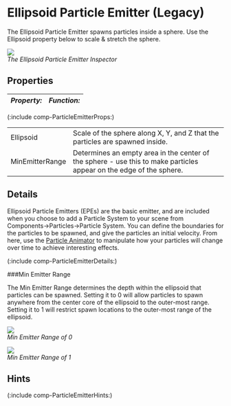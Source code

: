 Ellipsoid Particle Emitter (Legacy)
===================================


The <span class=keyword>Ellipsoid Particle Emitter</span> spawns particles inside a sphere. Use the <span class=component>Ellipsoid</span> property below to scale & stretch the sphere.


![](http://docwiki.hq.unity3d.com/uploads/Main/Inspector-EllipsoidEmitter.png)  
_The Ellipsoid Particle Emitter <span class=keyword>Inspector</span>_


Properties
----------



|**_Property:_** |**_Function:_** |
|:---|:---|
(:include comp-ParticleEmitterProps:)

|    |    |
|:---|:---|
|<span class=component>Ellipsoid</span> |Scale of the sphere along X, Y, and Z that the particles are spawned inside. |
|<span class=component>MinEmitterRange</span> |Determines an empty area in the center of the sphere - use this to make particles appear on the edge of the sphere. |


Details
-------


Ellipsoid Particle Emitters (EPEs) are the basic emitter, and are included when you choose to add a <span class=keyword>Particle System</span> to your scene from <span class=menu>Components->Particles->Particle System</span>.  You can define the boundaries for the particles to be spawned, and give the particles an initial velocity.  From here, use the [Particle Animator](class-ParticleAnimator.md) to manipulate how your particles will change over time to achieve interesting effects.

(:include comp-ParticleEmitterDetails:)


###Min Emitter Range

The <span class=component>Min Emitter Range</span> determines the depth within the ellipsoid that particles can be spawned.  Setting it to 0 will allow particles to spawn anywhere from the center core of the ellipsoid to the outer-most range.  Setting it to 1 will restrict spawn locations to the outer-most range of the ellipsoid.


![](http://docwiki.hq.unity3d.com/uploads/Main/EmitterRange0.png)  
_<span class=component>Min Emitter Range</span> of 0_


![](http://docwiki.hq.unity3d.com/uploads/Main/EmitterRange1.png)  
_<span class=component>Min Emitter Range</span> of 1_

Hints
-----


(:include comp-ParticleEmitterHints:)
